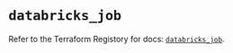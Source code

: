 # `databricks_job`

Refer to the Terraform Registory for docs: [`databricks_job`](https://registry.terraform.io/providers/databricks/databricks/1.28.1/docs/resources/job).
